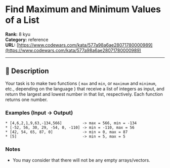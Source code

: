 # Find Maximum and Minimum Values of a List

**Rank:** 8 kyu  
**Category:** reference  
**URL:** [https://www.codewars.com/kata/577a98a6ae28071780000989](https://www.codewars.com/kata/577a98a6ae28071780000989)

---

## 📝 Description

Your task is to make two functions ( `max` and `min`, or `maximum` and `minimum`, etc., depending on the language ) that receive a list of integers as input, and return the largest and lowest number in that list, respectively. Each function returns one number.

### Examples (Input -> Output)

```
* [4,6,2,1,9,63,-134,566]         -> max = 566, min = -134
* [-52, 56, 30, 29, -54, 0, -110] -> min = -110, max = 56
* [42, 54, 65, 87, 0]             -> min = 0, max = 87
* [5]                             -> min = 5, max = 5
```

### Notes

- You may consider that there will not be any empty arrays/vectors.
